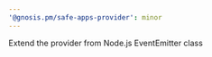 ```yaml
---
'@gnosis.pm/safe-apps-provider': minor
---
```


Extend the provider from Node.js EventEmitter class

